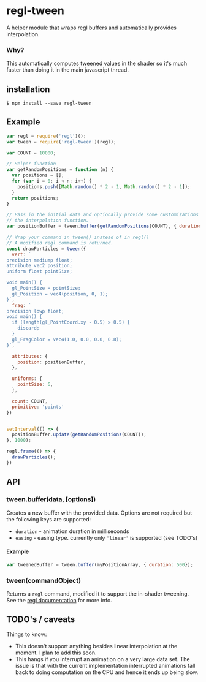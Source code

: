 
# regl-tween

A helper module that wraps regl buffers and automatically provides interpolation.

### Why?

This automatically computes tweened values in the shader so it's much faster than
doing it in the main javascript thread.

## installation

```
$ npm install --save regl-tween
```

## Example

```js
var regl = require('regl')();
var tween = require('regl-tween')(regl);

var COUNT = 10000;

// Helper function
var getRandomPositions = function (n) {
  var positions = [];
  for (var i = 0; i < n; i++) {
    positions.push([Math.random() * 2 - 1, Math.random() * 2 - 1]);
  }
  return positions;
}

// Pass in the initial data and optionally provide some customizations to
// the interpolation function.
var positionBuffer = tween.buffer(getRandomPositions(COUNT), { duration: 2000 });

// Wrap your command in tween() instead of in regl()
// A modified regl command is returned.
const drawParticles = tween({
  vert: `
precision mediump float;
attribute vec2 position;
uniform float pointSize;

void main() {
  gl_PointSize = pointSize;
  gl_Position = vec4(position, 0, 1);
}`,
  frag: `
precision lowp float;
void main() {
  if (length(gl_PointCoord.xy - 0.5) > 0.5) {
    discard;
  }
  gl_FragColor = vec4(1.0, 0.0, 0.0, 0.8);
}`,

  attributes: {
    position: positionBuffer,
  },

  uniforms: {
    pointSize: 6,
  },

  count: COUNT,
  primitive: 'points'
})


setInterval(() => {
  positionBuffer.update(getRandomPositions(COUNT));
}, 1000);

regl.frame(() => {
  drawParticles();
})
```

## API

### tween.buffer(data, [options])

Creates a new buffer with the provided data. Options are not required but
the following keys are supported:

* `duration` - animation duration in milliseconds
* `easing` - easing type. currently only `'linear'` is supported (see TODO's)

#### Example

```js
var tweenedBuffer = tween.buffer(myPositionArray, { duration: 500});
```

### tween(commandObject)

Returns a `regl` command, modified it to support the in-shader tweening. See the
[regl documentation](https://github.com/mikolalysenko/regl) for more info.

## TODO's / caveats

Things to know:

* This doesn't support anything besides linear interpolation at the moment. I plan to add this soon.
* This hangs if you interrupt an animation on a very large data set. The issue is that with the current implementation interrupted animations fall back to doing computation on the CPU and hence it ends up being slow.
